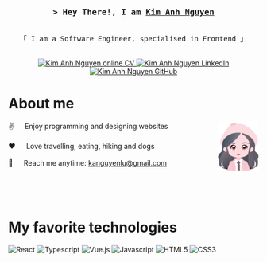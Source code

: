 <!-- Intro  -->
<h3 align="center">
        <samp>&gt; Hey There!, I am
                <b><a target="_blank" href="https://kimanhou.github.io/CV/">Kim Anh Nguyen</a></b>
        </samp>
</h3>

<p align="center"> 
  <samp>
    <br>
    「 I am a Software Engineer, specialised in Frontend 」
    <br>
    <br>
  </samp>
</p>

<p align="center">
 <a href="[https://alsiam.com](https://kimanhou.github.io/CV/)" target="blank">
  <img src="https://img.shields.io/badge/Website-DC143C?style=for-the-badge&logo=github&logoColor=white" alt="Kim Anh Nguyen online CV" />
 </a>
 <a href="https://www.linkedin.com/in/kanguyenlu/" target="_blank">
  <img src="https://img.shields.io/badge/LinkedIn-0077B5?style=for-the-badge&logo=linkedin&logoColor=white" alt="Kim Anh Nguyen LinkedIn"/>
 </a>
 <a href="https://www.linkedin.com/in/kanguyenlu/" target="_blank">
  <img src="https://img.shields.io/badge/GitHub-000000?style=for-the-badge&logo=github&logoColor=white" alt="Kim Anh Nguyen GitHub"/>
 </a>
</p>

<!-- About Section -->

# About me

<p>
 <img align="right" height="100" src="/src/img/avatar.png" alt="Avatar" />
  
 ✌️ &emsp; Enjoy programming and designing websites <br/><br/>
 ❤️ &emsp; Love travelling, eating, hiking and dogs <br/><br/>
 📧 &emsp; Reach me anytime: kanguyenlu@gmail.com<br/><br/>

</p>

<br/>
<br/>

<!-- About Section -->

# My favorite technologies

![React](https://img.shields.io/badge/React-20232A?style=for-the-badge&logo=react&logoColor=61DAFB)
![Typescript](https://img.shields.io/badge/Typescript-007acc?style=for-the-badge&labelColor=007acc&logo=typescript&logoColor=white)
![Vue.js](https://img.shields.io/badge/vue.js-000000?style=for-the-badge&labelColor=44B080&logo=vuedotjs&logoColor=white&color=44B080)
![Javascript](https://img.shields.io/badge/Javascript-F0DB4F?style=for-the-badge&labelColor=F0DB4F&logo=javascript&logoColor=white)
![HTML5](https://img.shields.io/badge/HTML5-E34F26?style=for-the-badge&logo=html5&logoColor=white)
![CSS3](https://img.shields.io/badge/CSS3-1572B6?style=for-the-badge&logo=css3&logoColor=white)
